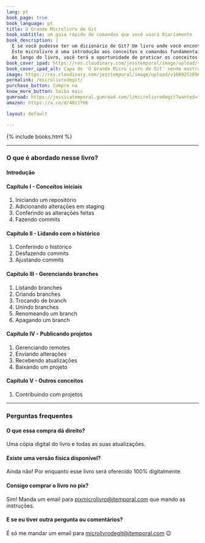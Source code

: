 ```yaml
---
lang: pt
book_page: true
book_language: pt
title: O Grande Microlivro de Git
book_subtitle: um guia rápido de comandos que você usará diariamente
book_description: |
  E se você pudesse ter um dicionário de Git? Um livro onde você encontrasse uma descrição do funcionamento dos comandos mais comuns utilizados no dia-a-dia, com exemplos práticos?<br>
  Este microlivro é uma introdução aos conceitos e comandos fundamentais do Git, um sistema de controle de versão amplamente utilizado por pessoas desenvolvedoras de software.<br>
  Ao longo do livro, você terá a oportunidade de praticar os conceitos e comandos por meio de exemplos do mundo real.<br><br>
book_cover_ipad: https://res.cloudinary.com/jesstemporal/image/upload/v1689030772/livros/microlivro-de-git-ipad_qympi3.png
book_cover_ipad_alt: Capa do 'O Grande Micro Livro de Git' sendo mostrada num ipad
image: https://res.cloudinary.com/jesstemporal/image/upload/v1689252896/livros/microlivro-banner_anjvbk.png
permalink: /microlivrodegit/
purchase_button: Compre na
know_more_button: Saiba mais
gumroad: https://jessicatemporal.gumroad.com/l/microlivrodegit?wanted=true
amazon: https://a.co/d/40z1YH6

layout: default

---
```


{% include books.html %}

<hr>

### O que é abordado nesse livro?

#### Introdução
#### Capítulo I - Conceitos iniciais

1. Iniciando um repositório
1. Adicionando alterações em staging
1. Conferindo as alterações feitas
1. Fazendo commits

#### Capítulo II - Lidando com o histórico

1. Conferindo o histórico
1. Desfazendo commits
1. Ajustando commits

#### Capítulo III - Gerenciando branches

1. Listando branches
1. Criando branches
1. Trocando de branch
1. Unindo branches
1. Renomeando um branch
1. Apagando um branch

#### Capítulo IV - Publicando projetos
1. Gerenciando remotes
1. Enviando alterações
1. Recebendo atualizações
1. Baixando um projeto

#### Capítulo V - Outros conceitos

1. Contribuindo com projetos

<hr>

<h3 id="faq"> Perguntas frequentes</h3>

#### O que essa compra dá direito?

Uma cópia digital do livro e todas as suas atualizações.

#### Existe uma versão física disponível?

Ainda não! Por enquanto esse livro será oferecido 100% digitalmente.

#### Consigo comprar o livro no pix?

Sim! Manda um email para pixmicrolivro@jtemporal.com que mando as instruções.

#### E se eu tiver outra pergunta ou comentários?

É só me mandar um email para microlivrodegit@jtemporal.com 😉
